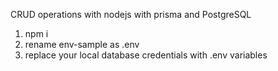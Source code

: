 CRUD operations with nodejs with prisma and PostgreSQL

1. npm i
2. rename env-sample as .env
3. replace your local database credentials with .env variables